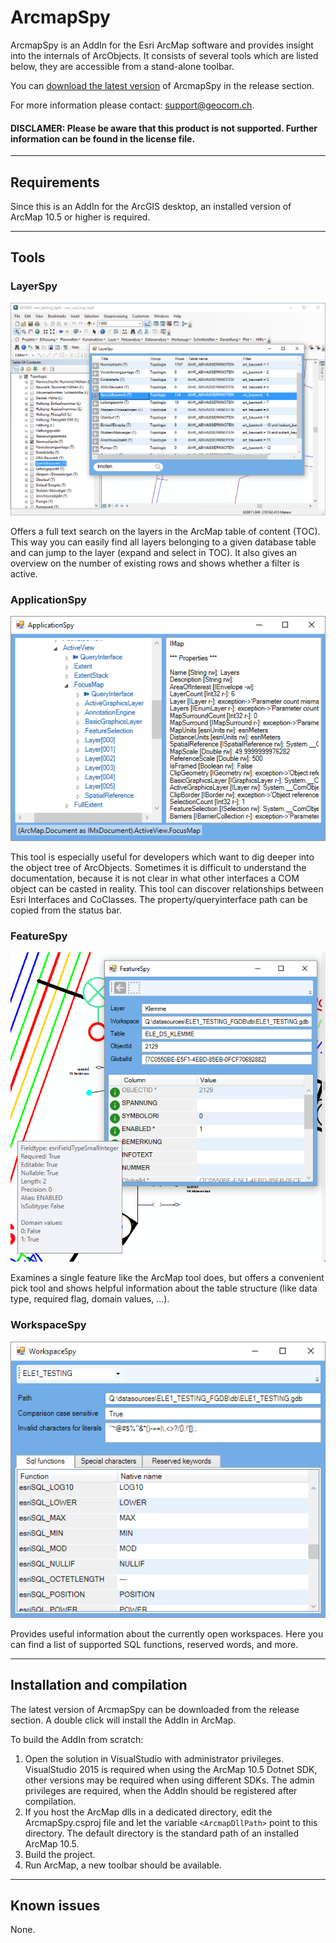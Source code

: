 # ArcmapSpy

ArcmapSpy is an AddIn for the Esri ArcMap software and provides insight into the internals of ArcObjects. It consists of several tools which are listed below, they are accessible from a stand-alone toolbar.

You can [download the latest version](https://github.com/geocom-gis/ArcmapSpy/releases/latest) of ArcmapSpy in the release section.

For more information please contact: support@geocom.ch.

#### DISCLAMER: Please be aware that this product is not supported. Further information can be found in the license file.

------
## Requirements

Since this is an AddIn for the ArcGIS desktop, an installed version of ArcMap 10.5 or higher is required.

------
## Tools

### LayerSpy

![LayerSpy](screenshots/LayerSpy.png)

Offers a full text search on the layers in the ArcMap table of content (TOC). This way you can easily find all layers belonging to a given database table and can jump to the layer (expand and select in TOC). It also gives an overview on the number of existing rows and shows whether a filter is active.

### ApplicationSpy

![ApplicationSpy](screenshots/ApplicationSpy.png)

This tool is especially useful for developers which want to dig deeper into the object tree of ArcObjects. Sometimes it is difficult to understand the documentation, because it is not clear in what other interfaces a COM object can be casted in reality. This tool can discover relationships between Esri Interfaces and CoClasses. The property/queryinterface path can be copied from the status bar.

### FeatureSpy

![FeatureSpy](screenshots/FeatureSpy.png)

Examines a single feature like the ArcMap tool does, but offers a convenient pick tool and shows helpful information about the table structure (like data type, required flag, domain values, ...).

### WorkspaceSpy

![WorkspaceSpy](screenshots/WorkspaceSpy.png)

Provides useful information about the currently open workspaces. Here you can find a list of supported SQL functions, reserved words, and more.

------
## Installation and compilation

The latest version of ArcmapSpy can be downloaded from the release section. A double click will install the AddIn in ArcMap.

To build the AddIn from scratch:
1. Open the solution in VisualStudio with administrator privileges. VisualStudio 2015 is required when using the ArcMap 10.5 Dotnet SDK, other versions may be required when using different SDKs. The admin privileges are required, when the AddIn should be registered after compilation.
2. If you host the ArcMap dlls in a dedicated directory, edit the ArcmapSpy.csproj file and let the variable `<ArcmapDllPath>` point to this directory. The default directory is the standard path of an installed ArcMap 10.5.
3. Build the project.
4. Run ArcMap, a new toolbar should be available.

------
## Known issues

None.
